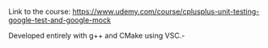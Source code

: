 Link to the course:
https://www.udemy.com/course/cplusplus-unit-testing-google-test-and-google-mock

Developed entirely with g++ and CMake using VSC.-